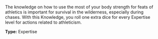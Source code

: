 The knowledge on how to use the most of your body strength for feats of athletics is important for survival in the wilderness, especially during chases. With this Knowledge, you roll one extra dice for every Expertise level for actions related to athleticism.

__Type:__ Expertise